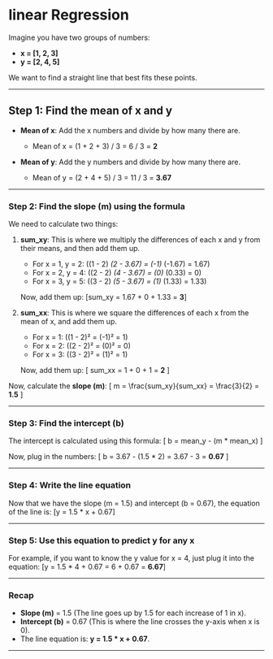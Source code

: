 # linear Regression

Imagine you have two groups of numbers:

- **x = [1, 2, 3]**
- **y = [2, 4, 5]**

We want to find a straight line that best fits these points.

---

## Step 1: Find the mean of x and y

- **Mean of x**: Add the x numbers and divide by how many there are.
  - Mean of x = (1 + 2 + 3) / 3 = 6 / 3 = **2**

- **Mean of y**: Add the y numbers and divide by how many there are.
  - Mean of y = (2 + 4 + 5) / 3 = 11 / 3 = **3.67**

---

### Step 2: Find the slope (m) using the formula

We need to calculate two things:

1. **sum_xy**: This is where we multiply the differences of each x and y from their means, and then add them up.

    - For x = 1, y = 2: \((1 - 2) *(2 - 3.67) = (-1)* (-1.67) = 1.67\)
    - For x = 2, y = 4: \((2 - 2) *(4 - 3.67) = (0)* (0.33) = 0\)
    - For x = 3, y = 5: \((3 - 2) *(5 - 3.67) = (1)* (1.33) = 1.33\)

    Now, add them up:
    \[sum_xy = 1.67 + 0 + 1.33 = **3**\]

2. **sum_xx**: This is where we square the differences of each x from the mean of x, and add them up.

    - For x = 1: \((1 - 2)² = (-1)² = 1\)
    - For x = 2: \((2 - 2)² = (0)² = 0\)
    - For x = 3: \((3 - 2)² = (1)² = 1\)

    Now, add them up:
    \[
    sum_xx = 1 + 0 + 1 = **2**
    \]

Now, calculate the **slope (m)**:
\[
m = \frac{sum\_xy}{sum\_xx} = \frac{3}{2} = **1.5**
\]

---

### Step 3: Find the intercept (b)

The intercept is calculated using this formula:
\[
b = mean\_y - (m * mean\_x)
\]

Now, plug in the numbers:
\[
b = 3.67 - (1.5 * 2) = 3.67 - 3 = **0.67**
\]

---

### Step 4: Write the line equation

Now that we have the slope (m = 1.5) and intercept (b = 0.67), the equation of the line is:
\[y = 1.5 * x + 0.67\]

---

### Step 5: Use this equation to predict y for any x

For example, if you want to know the y value for x = 4, just plug it into the equation:
\[y = 1.5 * 4 + 0.67 = 6 + 0.67 = **6.67**\]

---

### Recap

- **Slope (m)** = 1.5 (The line goes up by 1.5 for each increase of 1 in x).
- **Intercept (b)** = 0.67 (This is where the line crosses the y-axis when x is 0).
- The line equation is: **y = 1.5 * x + 0.67**.

---
